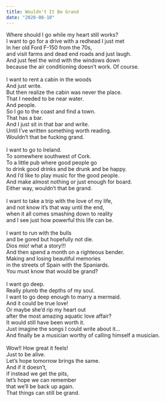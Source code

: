 ```yaml
---
title: Wouldn't It Be Grand
date: "2020-08-10"
---
```


<div class="poem-wrapper">
  Where should I go while my heart still works?<br>
  I want to go for a drive with a redhead I just met<br>
  In her old Ford F-150 from the 70s,<br>
  and visit farms and dead end roads and just laugh.<br>
  And just feel the wind with the windows down<br>
  because the air conditioning doesn’t work. Of course.<br>
  <br>
  I want to rent a cabin in the woods<br>
  And just write.<br>
  But then realize the cabin was never the place.<br>
  That I needed to be near water.<br>
  And people.<br>
  So I go to the coast and find a town.<br>
  That has a bar.<br>
  And I just sit in that bar and write.<br>
  Until I’ve written something worth reading.<br>
  Wouldn’t that be fucking grand.<br>
  <br>
  I want to go to Ireland.<br>
  To somewhere southwest of Cork.<br>
  To a little pub where good people go<br>
  to drink good drinks and be drunk and be happy.<br>
  And I’d like to play music for the good people.  <br>
  And make almost nothing or just enough for board.<br>
  Either way, wouldn’t that be grand.<br>
  <br>
  I want to take a trip with the love of my life,<br>
  and not know it’s that way until the end,<br>
  when it all comes smashing down to reality<br>
  and I see just how powerful this life can be.<br>
  <br>
  I want to run with the bulls<br>
  and be gored but hopefully not die.<br>
  Dios mío! what a story!!!<br>
  And then spend a month on a righteous bender.<br>
  Making and losing beautiful memories<br>
  in the streets of Spain with the Spaniards.<br>
  You must know that would be grand?<br>
  <br>
  I want go deep. <br>
  Really plumb the depths of my soul.<br>
  I want to go deep enough to marry a mermaid.<br>
  And it could be true love!<br>
  Or maybe she’d rip my heart out<br>
  after the most amazing aquatic love affair?<br>
  It would still have been worth it.<br>
  Just imagine the songs I could write about it...<br>
  And finally be a musician worthy of calling himself a musician.<br>
  <br>
  Wow!! How great it feels!<br>
  Just to be alive.<br>
  Let’s hope tomorrow brings the same.<br>
  And if it doesn’t,<br>
  if instead we get the pits,<br>
  let’s hope we can remember<br>
  that we’ll be back up again.<br>
  That things can still be grand.<br>
</div>
